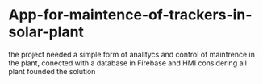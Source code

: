 # App-for-maintence-of-trackers-in-solar-plant
the project needed a simple form of analitycs and control of maintrence in the plant, conected with a database in Firebase and HMI considering all plant founded the solution
